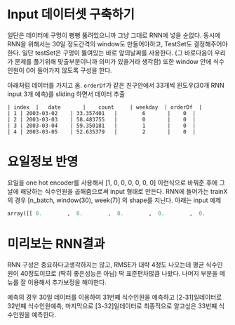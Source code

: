 # Input 데이터셋 구축하기

일단은 데이터에 구멍이 뻥뻥 뚫려있으니까 그냥 그대로 RNN에 넣을 순없다. 동시에 RNN을 위해서는 30일 정도간격의 window도 만들어야하고, TestSet도 결정해주어야 한다.
일단 testSet은 구멍이 뚫여있는 바로 앞의날짜를 사용한다. (그 바로다음이 우리가 문제를 풀기위해 맞출부분이니까 의미가 있을거라 생각함) 또한 window 안에 식수인원이 0이 들어가지 않도록 구성을 한다.

아래처럼 데이터를 가지고 옴. `orderDf`가 같은 친구안에서 33개씩 윈도우(30개 RNN input 3개 예측)를 sliding 하면서 데이터 추출

```
| index  |   date	    |    count	   | weekday  |	orderDf  |
| 1	| 2003-03-02	| 33.357401   | 	   6	   |    0  |
| 2	| 2003-03-03	| 58.483755   | 	   0	   |    0  |
| 3	| 2003-03-04	| 59.350181   | 	   1	   |    0  |
| 4	| 2003-03-05	| 52.635379   | 	   2	   |    0  |
```



# 요일정보 반영

요일을 one hot encoder를 사용해서 [1, 0, 0, 0, 0, 0, 0] 이런식으로 바꿔준 후에 그날에 해당하는 식수인원을 곱해줌으로써 input 형태로 만든다. RNN에 들어가는 trainX의 경우 [n_batch, window(30), week(7)] 의 shape를 지닌다. 아래는 input 예제

```python
array([[ 0.        ,  0.        ,  0.        ,  0.        ,  0.        , 0.        , 33.35740072]])
   ```


# 미리보는 RNN결과

RNN 구성은 중요하다고생각하지는 않고, RMSE가 대략 4정도 나오는데 평균 식수인원이 40정도이므로 (딱히 좋은성능은 아님) 딱 표준편차많큼 나왔다. 나머지 부분을 메뉴를 잘 이용해서 추가보정을 해야한다.

예측의 경우 30일 데이터를 이용하여 31번쨰 식수인원을 예측하고 [2-31]일데이터로 32번쨰 식수인원예측, 마지막으로 [3-32]일데이터로 최종적으로 알고싶은 33번쨰 식수인원을 예측한다.
